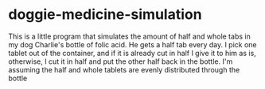 # doggie-medicine-simulation

This is a little program that simulates the amount of half and whole tabs in my
dog Charlie's bottle of folic acid. He gets a half tab every day. I pick one tablet
out of the container, and if it is already cut in half I give it to him as is,
otherwise, I cut it in half and put the other half back in the bottle. I'm
assuming the half and whole tablets are evenly distributed through the bottle
